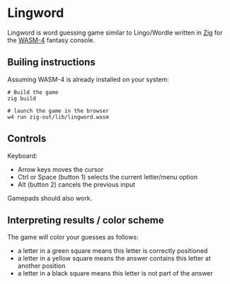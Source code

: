 # Lingword

Lingword is word guessing game similar to Lingo/Wordle written in [Zig](https://ziglang.org) for the [WASM-4](https://wasm4.org/) fantasy console.

## Builing instructions

Assuming WASM-4 is already installed on your system:

```shell
# Build the game
zig build

# launch the game in the browser
w4 run zig-out/lib/lingword.wasm
```

## Controls

Keyboard:

* Arrow keys moves the cursor
* Ctrl or Space (button 1) selects the current letter/menu option
* Alt (button 2) cancels the previous input

Gamepads should also work.

## Interpreting results / color scheme

The game will color your guesses as follows:

* a letter in a green square means this letter is correctly positioned
* a letter in a yellow square means the answer contains this letter at another position
* a letter in a black square means this letter is not part of the answer
